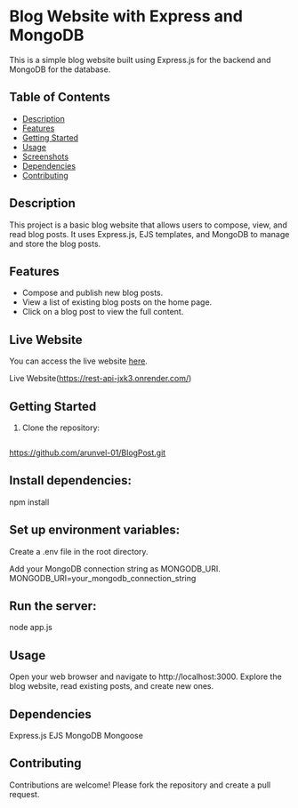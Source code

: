 # Blog Website with Express and MongoDB

This is a simple blog website built using Express.js for the backend and MongoDB for the database.

## Table of Contents

- [Description](#description)
- [Features](#features)
- [Getting Started](#getting-started)
- [Usage](#usage)
- [Screenshots](#screenshots)
- [Dependencies](#dependencies)
- [Contributing](#contributing)

## Description

This project is a basic blog website that allows users to compose, view, and read blog posts. It uses Express.js, EJS templates, and MongoDB to manage and store the blog posts.

## Features

- Compose and publish new blog posts.
- View a list of existing blog posts on the home page.
- Click on a blog post to view the full content.

## Live Website

You can access the live website [here](https://rest-api-jxk3.onrender.com/).

Live Website(https://rest-api-jxk3.onrender.com/)

## Getting Started

1. Clone the repository:

   ```bash
  https://github.com/arunvel-01/BlogPost.git
  
## Install dependencies:
  npm install
  
## Set up environment variables:

Create a .env file in the root directory.

Add your MongoDB connection string as MONGODB_URI.
MONGODB_URI=your_mongodb_connection_string

## Run the server:
node app.js

## Usage
Open your web browser and navigate to http://localhost:3000.
Explore the blog website, read existing posts, and create new ones.

## Dependencies
Express.js
EJS
MongoDB
Mongoose

## Contributing
Contributions are welcome! Please fork the repository and create a pull request.
